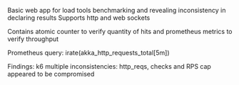Basic web app for load tools benchmarking and revealing inconsistency in declaring results
Supports http and web sockets

Contains atomic counter to verify quantity of hits and prometheus metrics to verify throughput

Prometheus query:
irate(akka_http_requests_total[5m])

Findings:
k6 multiple inconsistencies: http_reqs, checks and RPS cap appeared to be compromised